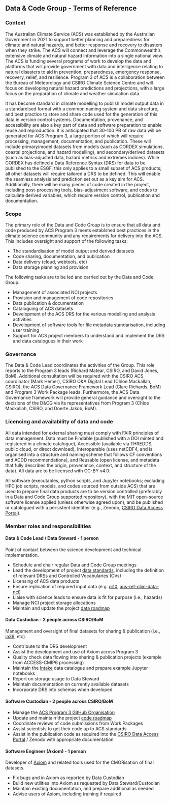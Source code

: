 ## Data & Code Group - Terms of Reference

### Context

The Australian Climate Service (ACS) was established by the Australian Government in 2021
to support better planning and preparedness for climate and natural hazards,
and better response and recovery to disasters when they strike.
The ACS will connect and leverage the Commonwealth’s extensive climate and natural hazard information into a single national view.
The ACS is funding several programs of work to develop the data and platforms
that will provide government with data and intelligence relating to natural disasters
to aid in prevention, preparedness, emergency response, recovery, relief, and resilience. 
Program 3 of ACS is a collaboration between the Bureau of Meteorology and CSIRO Climate Science Centre
and will focus on developing natural hazard predictions and projections,
with a large focus on the preparation of climate and weather simulation data. 

It has become standard in climate modelling to publish model output data
in a standardised format with a common naming system and data structure,
and best practice to store and share code used for the generation of this data in version control systems.
Documentation, provenance, and accessibility are also a key part of data and software preparation to enable reuse and reproduction.
It is anticipated that 30-100 PB of raw data will be generated for ACS Program 3,
a large portion of which will require processing, management, documentation, and publication.
These will include primary/model datasets from models
(such as CORDEX simulations, coastal projections, and hazard modelling),
and secondary/derived datasets
(such as bias-adjusted data, hazard metrics and extremes indices).
While CORDEX has defined a Data Reference Syntax (DRS) for data to be published to the ESGF,
this only applies to a small subset of ACS products;
all other datasets will require tailored a DRS to be defined.
This will enable the seamless analysis and prediction set out as a key aim for ACS.
Additionally, there will be many pieces of code created in the project,
including post-processing tools, bias-adjustment software, and codes to calculate derived variables,
which require version control, publication and documentation.

### Scope

The primary role of the Data and Code Group is to ensure that all data and code produced by ACS Program 3 meets
establshed best practices in the climate science community and
any requirements for delivery into the ACS.   
This includes oversight and support of the following tasks:
-	The standardisation of model output and derived datasets
-	Code sharing, documentation, and publication
-	Data delivery (cloud, webtools, etc)
-	Data storage planning and provision

The following tasks are to be led and carried out by the Data and Code Group:
-	Management of associated NCI projects
-	Provision and management of code repositories
-	Data publication & documentation
-	Cataloguing of ACS datasets
-	Development of the ACS DRS for the various modelling and analysis activities
-	Development of software tools for file metadata standarisation, including user training
-	Support for ACS project members to understand and implement the DRS and data catalogues in their work

### Governance

The Data & Code Lead coordinates the activities of the Group.
This role reports to the Program 3 leads (Richard Matear, CSIRO, and David Jones, BoM).
Additional consultation will be required with the
CSIRO ACS coordinator (Mark Hemer),
CSIRO O&A Digital Lead (Chloe Mackallah, CSIRO),
the ACS Data Governance Framework Lead (Clare Richards, BoM) and
Program 3 Work Package leads.
Furthermore, the ACS Data Governance framework will provide general guidance and oversight
to the decisions of the D&CG via its representatives from Program 3 (Chloe Mackallah, CSIRO, and Doerte Jakob, BoM).

### Licencing and availability of data and code

All data intended for external sharing must comply with FAIR principles of data management.
Data must be Findable (published with a DOI minted and registered in a climate catalogue),
Accessible (available via THREDDS, public cloud, or direct download),
Interoperable (uses netCDF4, and is organised into a structure and naming scheme that follows CF conventions and ACDD recommendations),
and Reusable (open license, and metadata that fully describes the origin, provenance, context, and structure of the data).
All data are to be licensed with CC-BY v4.0.

All software (executables, python scripts, and Jupyter notebooks; excluding HPC job scripts, models, and codes sourced from outside ACS)
that are used to prepare final data products are to be version controlled
(preferably in a Data and Code Group supported repository),
with the MIT open-source software license applied (unless otherwise agreed upon),
and be published or catalogued with a persistent identifier (e.g., Zenodo, [CSIRO Data Access Portal](https://data.csiro.au/)).

### Member roles and responsibilities

#### Data & Code Lead / Data Steward - 1 person

Point of contact between the science development and technical implementation.
-	Schedule and chair regular Data and Code Group meetings
-	Lead the development of project [data standards](https://github.com/AusClimateService/data-code-group/blob/main/data_standards.md),
  including the definition of relevant DRSs and Controlled Vocabularies (CVs)
-	Licensing of ACS data products
-	Ensure replication of required input data
  (e.g. [oi10](https://my.nci.org.au/mancini/project/oi10), [aus-ref-clim-data-nci](https://github.com/aus-ref-clim-data-nci))
-	Liaise with science leads to ensure data is fit for purpose (i.e., hazards)
-	Manage NCI project storage allocations
-	Maintain and update the project [data roadmap](https://github.com/AusClimateService/data-code-group/blob/main/data_roadmap.md)

#### Data Custodian - 2 people across CSIRO/BoM

Management and oversight of final datasets for sharing & publication (i.e., [ia39](https://my.nci.org.au/mancini/project/ia39), etc).
-	Contribute to the DRS development
-	Assist the development and use of Axiom across Program 3
-	Quality check data flowing into sharing & publication projects (example from ACCESS-CMIP6 processing)
-	Maintain the [Intake](https://intake.readthedocs.io/en/latest/) data catalogue and prepare example Jupyter notebooks
-	Report on storage usage to Data Steward
-	Maintain documentation on currently available datasets
-	Incorporate DRS into schemas when developed

#### Software Custodian - 2 people across CSIRO/BoM

- Manage the [ACS Program 3 GitHub Organisation](https://github.com/AusClimateService)
- Update and maintain the project [code roadmap](https://github.com/AusClimateService/data-code-group/blob/main/code_roadmap.md)
-	Coordinate reviews of code submissions from Work Packages
-	Assist scientists to get their code up to ACS standards
-	Assist in the publication code as required into the [CSIRO Data Access Portal](https://data.csiro.au/) / Zenodo with appropriate documentation

#### Software Engineer (Axiom) - 1 person

Developer of [Axiom](https://github.com/AusClimateService/axiom) and
related tools used for the CMORisation of final datasets.
-	Fix bugs and in Axiom as reported by Data Custodian
-	Build new utilities into Axiom as requested by Data Steward/Custodian
-	Maintain existing documentation, and prepare additional as needed
-	Advise users of Axiom, including training if required
